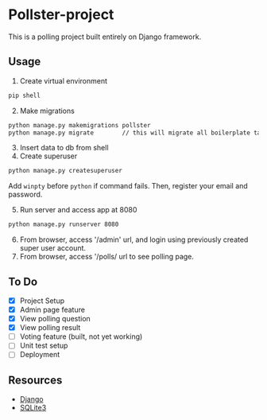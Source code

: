 # Pollster-project
This is a polling project built entirely on Django framework.

## Usage
1. Create virtual environment
```bash
pip shell
```
2. Make migrations
```bash
python manage.py makemigrations pollster
python manage.py migrate        // this will migrate all boilerplate table as well as apps table
```
3. Insert data to db from shell
4. Create superuser
```bash
python manage.py createsuperuser
```
Add ```winpty``` before ```python``` if command fails.
Then, register your email and password.

5. Run server and access app at 8080
```bash
python manage.py runserver 8080
```
6. From browser, access '/admin' url, and login using previously created super user account.
7. From browser, access '/polls/ url to see polling page.

## To Do
*[x] Project Setup
*[x] Admin page feature
*[x] View polling question
*[x] View polling result
*[ ] Voting feature (built, not yet working)
*[ ] Unit test setup
*[ ] Deployment

## Resources
- [Django](https://www.djangoproject.com/start/)
- [SQLite3](https://www.sqlite.org)
